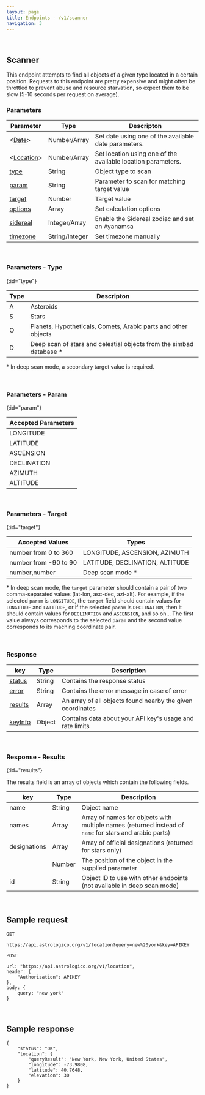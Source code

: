 ```yaml
---
layout: page
title: Endpoints - /v1/scanner
navigation: 3
---
```


<style>
	.inner a {
		color: royalblue;
		font-weight: bold;
	}
	.inner code {
		font-size: 100%;
	}
	.navigation li {
		padding: 0.3vh;
	}
	.sidebar {
		min-width: 300px;
	}
	.sidebar .sidebar-main {
	    height: calc(100% - 50px);
	    overflow-y: auto;
	}
	@media (max-width: 745px) {
		.sidebar .sidebar-main {
		    height: calc(100% - 320px);
		}
	}
</style>

<br>

## Scanner

This endpoint attempts to find all objects of a given type located in a certain position. Requests to this endpoint are pretty expensive and might often be throttled to prevent abuse and resource starvation, so expect them to be slow (5-10 seconds per request on average).

### Parameters

| Parameter | Type | Descripton |
|---|---|---|
| <[Date](/astrologico/param_date.html)> | Number/Array | Set date using one of the available date parameters. |
| <[Location](/astrologico/param_location.html)> | Number/Array | Set location using one of the available location parameters. |
| [type](#type) | String | Object type to scan |
| [param](#param) | String | Parameter to scan for matching target value |
| [target](#target) | Number | Target value |
| [options](/astrologico/param_options.html) | Array | Set calculation options |
| [sidereal](/astrologico/param_sidereal.html) | Integer/Array | Enable the Sidereal zodiac and set an Ayanamsa |
| [timezone](/astrologico/param_timezone.html) | String/Integer | Set timezone manually |

<br>

### Parameters - Type
{:id="type"}

| Type | Descripton |
|---|---|
| A | Asteroids |
| S | Stars |
| O | Planets, Hypotheticals, Comets, Arabic parts and other objects |
| D | Deep scan of stars and celestial objects from the simbad database \* |

\* In deep scan mode, a secondary target value is required.

<br>

### Parameters - Param
{:id="param"}

| Accepted Parameters |
|---|
| LONGITUDE |
| LATITUDE |
| ASCENSION |
| DECLINATION |
| AZIMUTH |
| ALTITUDE |

<br>

### Parameters - Target
{:id="target"}

| Accepted Values | Types |
|---|---|
| number from 0 to 360 | LONGITUDE, ASCENSION, AZIMUTH |
| number from -90 to 90 | LATITUDE, DECLINATION, ALTITUDE |
| number,number | Deep scan mode \* |

\* In deep scan mode, the `target` parameter should contain a pair of two comma-separated values (lat-lon, asc-dec, azi-alt). For example, if the selected `param` is `LONGITUDE`, the `target` field should contain values for `LONGITUDE` and `LATITUDE`, or if the selected `param` is `DECLINATION`, then it should contain values for `DECLINATION` and `ASCENSION`, and so on... The first value always corresponds to the selected `param` and the second value corresponds to its maching coordinate pair.

<br>

### Response

| key | Type | Description |
|---|---|---|
| [status](/astrologico/res_status.html) | String | Contains the response status |
| [error](/astrologico/res_status.html) | String | Contains the error message in case of error |
| [results](#results) | Array | An array of all objects found nearby the given coordinates |
| [keyInfo](/astrologico/res_keyinfo.html) | Object | Contains data about your API key's usage and rate limits |

<br>

### Response - Results
{:id="results"}

The results field is an array of objects which contain the following fields.

| key | Type | Description |
|---|---|---|
| name | String | Object name |
| names | Array | Array of names for objects with multiple names (returned instead of `name` for stars and arabic parts) |
| designations | Array | Array of official designations (returned for stars only) |
| <param> | Number | The position of the object in the supplied parameter |
| id | String | Object ID to use with other endpoints (not available in deep scan mode) |

<br>

## Sample request

```
GET

https://api.astrologico.org/v1/location?query=new%20york&key=APIKEY
```

```
POST

url: "https://api.astrologico.org/v1/location",
header: {
	"Authorization": APIKEY
},
body: {
	query: "new york"
}
```

<br>

## Sample response

```
{
	"status": "OK",
	"location": {
		"queryResult": "New York, New York, United States",
		"longitude": -73.9808,
		"latitude": 40.7648,
		"elevation": 30
	}
}
```

<br><br><br>
